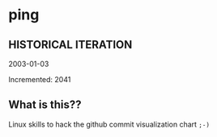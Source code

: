 # ping

## HISTORICAL ITERATION
2003-01-03

Incremented: 2041

## What is this?? 
Linux skills to hack the github commit visualization chart `;-)`
